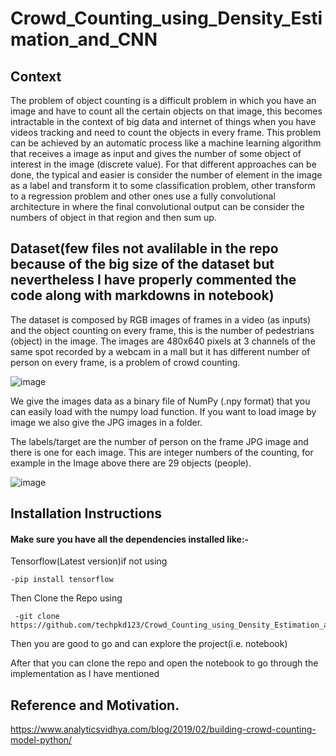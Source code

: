 # Crowd_Counting_using_Density_Estimation_and_CNN
## Context
The problem of object counting is a difficult problem in which you have an image and have to count all the certain objects on that image, this becomes intractable in the context of big data and internet of things when you have videos tracking and need to count the objects in every frame. This problem can be achieved by an automatic process like a machine learning algorithm that receives a image as input and gives the number of some object of interest in the image (discrete value). For that different approaches can be done, the typical and easier is consider the number of element in the image as a label and transform it to some classification problem, other transform to a regression problem and other ones use a fully convolutional architecture in where the final convolutional output can be consider the numbers of object in that region and then sum up.


## Dataset(few files not avalilable in the repo because of the big size of the dataset but nevertheless I have properly commented the code along with markdowns in notebook)
The dataset is composed by RGB images of frames in a video (as inputs) and the object counting on every frame, this is the number of pedestrians (object) in the image. The images are 480x640 pixels at 3 channels of the same spot recorded by a webcam in a mall but it has different number of person on every frame, is a problem of crowd counting.

![image](https://user-images.githubusercontent.com/49801313/119560829-0e878680-bdc2-11eb-8c57-deb43d5da22d.png)
 


We give the images data as a binary file of NumPy (.npy format) that you can easily load with the numpy load function. If you want to load image by image we also give the JPG images in a folder.

The labels/target are the number of person on the frame JPG image and there is one for each image. This are integer numbers of the counting, for example in the Image above there are 29 objects (people).

![image](https://user-images.githubusercontent.com/49801313/119560850-1515fe00-bdc2-11eb-9b6b-26358b70edca.png)

## Installation Instructions

#### Make sure you have all the dependencies installed like:-

   Tensorflow(Latest version)if not using
    
    -pip install tensorflow
    
   Then Clone the Repo using
      
     -git clone https://github.com/techpkd123/Crowd_Counting_using_Density_Estimation_and_CNN.git
    
   Then you are good to go and can explore the project(i.e. notebook)
    
After that you can clone the repo and open the notebook to go through the implementation as I have mentioned 

## Reference and Motivation.
https://www.analyticsvidhya.com/blog/2019/02/building-crowd-counting-model-python/

 
